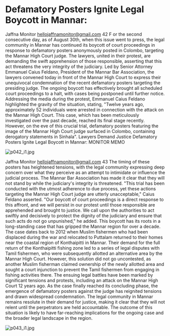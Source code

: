 # Defamatory Posters Ignite Legal Boycott in Mannar:

Jaffna Monitor
hellojaffnamonitor@gmail.com
42
F
or the second consecutive day, as of August 
30th, when this issue went to press, the 
legal community in Mannar has continued its 
boycott of court proceedings in response to 
defamatory posters anonymously posted in 
Colombo, targeting the Mannar High Court 
judge. The lawyers, united in their protest, are 
demanding the swift apprehension of those 
responsible, asserting that this act threatens 
the very integrity of the judiciary.
Led by Senior Attorney Emmanuel Caius 
Feldano, President of the Mannar Bar 
Association, the lawyers convened today in 
front of the Mannar High Court to express 
their unequivocal condemnation of the recent 
defamatory posters targeting the presiding 
judge. The ongoing boycott has effectively 
brought all scheduled court proceedings to a 
halt, with cases being postponed until further 
notice.
Addressing the media during the protest, 
Emmanuel Caius Feldano highlighted the 
gravity of the situation, stating, "Twelve 
years ago, approximately 52 individuals were 
arrested in connection with the attack on the 
Mannar High Court. This case, which has been 
meticulously investigated over the past decade, 
reached its final stage recently. However, on 
the eve of this crucial trial, defamatory posters 
featuring the image of the Mannar High 
Court judge surfaced in Colombo, containing 
derogatory statements in Sinhala".
Lawyers Demand Justice
Defamatory Posters Ignite 
Legal Boycott in Mannar: 
MONITOR MEMO

![p042_i1.jpg](images_out/028_defamatory_posters_ignite_legal_boycott_in_mannar/p042_i1.jpg)

Jaffna Monitor
hellojaffnamonitor@gmail.com
43
The timing of these posters has heightened 
tensions, with the legal community expressing 
deep concern over what they perceive as an 
attempt to intimidate or influence the judicial 
process. The Mannar Bar Association has 
made it clear that they will not stand by while 
the judiciary's integrity is threatened.
"This trial has been conducted with the 
utmost adherence to due process, yet these 
actions targeting the Mannar High Court 
judge are utterly unacceptable," Caius Feldano 
asserted. "Our boycott of court proceedings is 
a direct response to this affront, and we will 
persist in our protest until those responsible 
are apprehended and brought to justice. 
We call upon the authorities to act swiftly 
and decisively to protect the dignity of the 
judiciary and ensure that such acts do not go 
unpunished," he added.
This boycott has its roots in a long-standing 
case that has gripped the Mannar region for 
over a decade. The case dates back to 2012 
when Muslim fishermen who had been 
displaced during the war and relocated to 
Puttalam returned to their homes near the 
coastal region of Konthaipitti in Mannar. Their 
demand for the full return of the Konthaipitti 
fishing zone led to a series of legal disputes 
with Tamil fishermen, who were subsequently 
allotted an alternative area by the Mannar 
High Court.
However, this solution did not go uncontested, 
as another Muslim fisherman claimed 
ownership of the newly allotted area and 
sought a court injunction to prevent the Tamil 
fishermen from engaging in fishing activities 
there. The ensuing legal battles have been 
marked by significant tensions and protests, 
including an attack on the Mannar High Court 
12 years ago.
As the case finally reached its concluding 
phase, the emergence of defamatory posters 
against the judge has reignited tensions and 
drawn widespread condemnation. The legal 
community in Mannar remains resolute in 
their demand for justice, making it clear that 
they will not relent until the perpetrators are 
held accountable.
The outcome of this situation is likely to have 
far-reaching implications for the ongoing case 
and the broader legal landscape in the region.

![p043_i1.jpg](images_out/028_defamatory_posters_ignite_legal_boycott_in_mannar/p043_i1.jpg)

